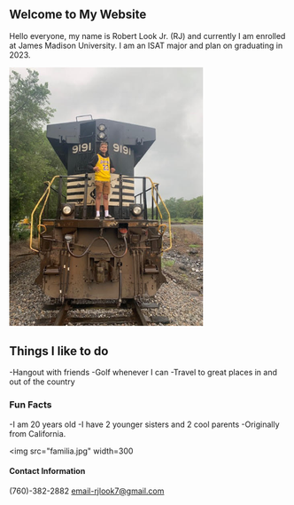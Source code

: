 ## Welcome to My Website

Hello everyone, my name is Robert Look Jr. (RJ) and currently I am enrolled at James Madison University. I am an ISAT major and plan on graduating in 2023.

<img src="berto.jpg" width=350>

## Things I like to do
-Hangout with friends
-Golf whenever I can
-Travel to great places in and out of the country

### Fun Facts
-I am 20 years old
-I have 2 younger sisters and 2 cool parents
-Originally from California.

<img src="familia.jpg" width=300
     
#### Contact Information
(760)-382-2882
email-rjlook7@gmail.com


